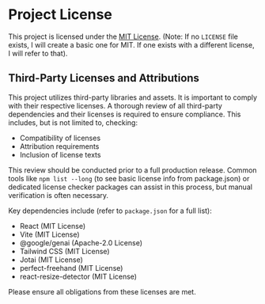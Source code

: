 # Project License

This project is licensed under the [MIT License](LICENSE).
(Note: If no `LICENSE` file exists, I will create a basic one for MIT. If one exists with a different license, I will refer to that).

## Third-Party Licenses and Attributions

This project utilizes third-party libraries and assets. It is important to comply with their respective licenses.
A thorough review of all third-party dependencies and their licenses is required to ensure compliance.
This includes, but is not limited to, checking:
- Compatibility of licenses
- Attribution requirements
- Inclusion of license texts

This review should be conducted prior to a full production release. Common tools like `npm list --long` (to see basic license info from package.json) or dedicated license checker packages can assist in this process, but manual verification is often necessary.

Key dependencies include (refer to `package.json` for a full list):
- React (MIT License)
- Vite (MIT License)
- @google/genai (Apache-2.0 License)
- Tailwind CSS (MIT License)
- Jotai (MIT License)
- perfect-freehand (MIT License)
- react-resize-detector (MIT License)

Please ensure all obligations from these licenses are met.
